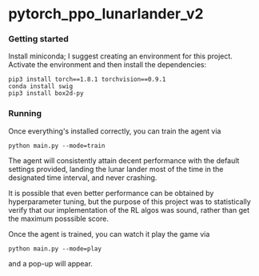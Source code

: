 # pytorch_ppo_lunarlander_v2

### Getting started
Install miniconda; I suggest creating an environment for this project.   
Activate the environment and then install the dependencies:
```
pip3 install torch==1.8.1 torchvision==0.9.1
conda install swig
pip3 install box2d-py
```

### Running
Once everything's installed correctly, you can train the agent via 
```
python main.py --mode=train
```
The agent will consistently attain decent performance with the default settings provided,
landing the lunar lander most of the time in the designated time interval, and never crashing.

It is possible that even better performance can be obtained by hyperparameter tuning, 
but the purpose of this project was to statistically verify that our implementation of the RL algos was sound, 
rather than get the maximum posssible score. 

Once the agent is trained, you can watch it play the game via
```
python main.py --mode=play
```
and a pop-up will appear.
